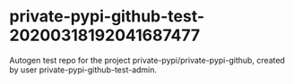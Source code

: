 # private-pypi-github-test-20200318192041687477
Autogen test repo for the project private-pypi/private-pypi-github, created by user private-pypi-github-test-admin.
